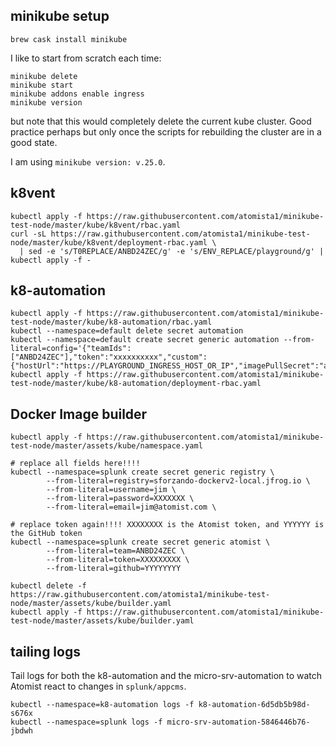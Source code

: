 
## minikube setup

```
brew cask install minikube
```

I like to start from scratch each time:

```
minikube delete
minikube start
minikube addons enable ingress
minikube version
```

but note that this would completely delete the current kube cluster.  Good practice perhaps but only once the scripts for rebuilding the cluster are in a good state.

I am using `minikube version: v.25.0`.  

## k8vent

```
kubectl apply -f https://raw.githubusercontent.com/atomista1/minikube-test-node/master/kube/k8vent/rbac.yaml
curl -sL https://raw.githubusercontent.com/atomista1/minikube-test-node/master/kube/k8vent/deployment-rbac.yaml \
  | sed -e 's/T0REPLACE/ANBD24ZEC/g' -e 's/ENV_REPLACE/playground/g' | kubectl apply -f -
```

## k8-automation

```
kubectl apply -f https://raw.githubusercontent.com/atomista1/minikube-test-node/master/kube/k8-automation/rbac.yaml
kubectl --namespace=default delete secret automation
kubectl --namespace=default create secret generic automation --from-literal=config='{"teamIds":["ANBD24ZEC"],"token":"xxxxxxxxxx","custom":{"hostUrl":"https://PLAYGROUND_INGRESS_HOST_OR_IP","imagePullSecret":"artifactory","namespace":"default"}}'
kubectl apply -f https://raw.githubusercontent.com/atomista1/minikube-test-node/master/kube/k8-automation/deployment-rbac.yaml
```

## Docker Image builder

```
kubectl apply -f https://raw.githubusercontent.com/atomista1/minikube-test-node/master/assets/kube/namespace.yaml

# replace all fields here!!!!
kubectl --namespace=splunk create secret generic registry \
        --from-literal=registry=sforzando-dockerv2-local.jfrog.io \
        --from-literal=username=jim \
        --from-literal=password=XXXXXXX \
        --from-literal=email=jim@atomist.com \

# replace token again!!!! XXXXXXXX is the Atomist token, and YYYYYY is the GitHub token
kubectl --namespace=splunk create secret generic atomist \
        --from-literal=team=ANBD24ZEC \
        --from-literal=token=XXXXXXXXX \
        --from-literal=github=YYYYYYYY

kubectl delete -f https://raw.githubusercontent.com/atomista1/minikube-test-node/master/assets/kube/builder.yaml
kubectl apply -f https://raw.githubusercontent.com/atomista1/minikube-test-node/master/assets/kube/builder.yaml
```

## tailing logs

Tail logs for both the k8-automation and the micro-srv-automation to watch Atomist react to changes in `splunk/appcms`.

```
kubectl --namespace=k8-automation logs -f k8-automation-6d5db5b98d-s676x  
kubectl --namespace=splunk logs -f micro-srv-automation-5846446b76-jbdwh 
```
